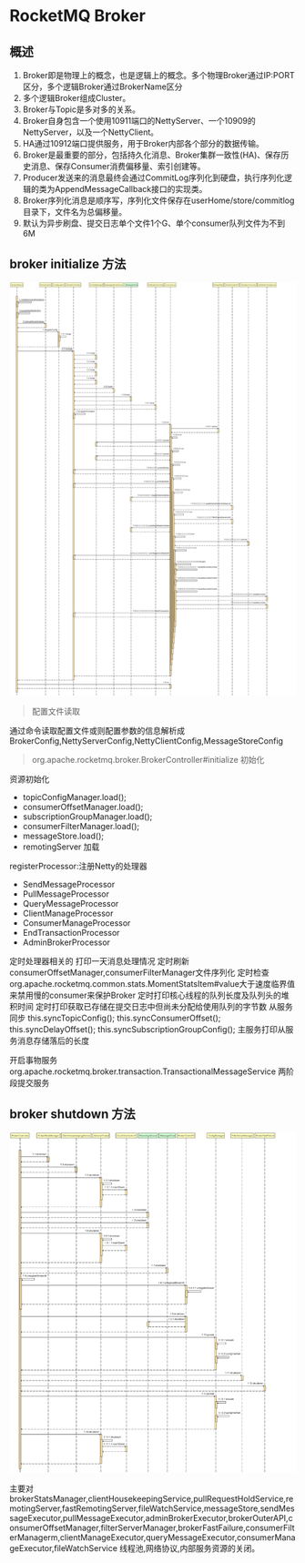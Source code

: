 # RocketMQ Broker

## 概述

1. Broker即是物理上的概念，也是逻辑上的概念。多个物理Broker通过IP:PORT区分，多个逻辑Broker通过BrokerName区分
1. 多个逻辑Broker组成Cluster。
1. Broker与Topic是多对多的关系。
1. Broker自身包含一个使用10911端口的NettyServer、一个10909的NettyServer，以及一个NettyClient。
1. HA通过10912端口提供服务，用于Broker内部各个部分的数据传输。
1. Broker是最重要的部分，包括持久化消息、Broker集群一致性(HA)、保存历史消息、保存Consumer消费偏移量、索引创建等。
1. Producer发送来的消息最终会通过CommitLog序列化到硬盘，执行序列化逻辑的类为AppendMessageCallback接口的实现类。
1. Broker序列化消息是顺序写，序列化文件保存在userHome/store/commitlog目录下，文件名为总偏移量。
1. 默认为异步刷盘、提交日志单个文件1个G、单个consumer队列文件为不到6M

## broker initialize 方法

![avatar](/学习知识\图片\rocketmq\源码\BrokerStartup.createBrokerController.png)

> 配置文件读取

通过命令读取配置文件或则配置参数的信息解析成BrokerConfig,NettyServerConfig,NettyClientConfig,MessageStoreConfig

>org.apache.rocketmq.broker.BrokerController#initialize 初始化

资源初始化

* topicConfigManager.load();
* consumerOffsetManager.load();
* subscriptionGroupManager.load();
* consumerFilterManager.load();
* messageStore.load();
* remotingServer 加载

registerProcessor:注册Netty的处理器

* SendMessageProcessor
* PullMessageProcessor
* QueryMessageProcessor
* ClientManageProcessor
* ConsumerManageProcessor
* EndTransactionProcessor
* AdminBrokerProcessor

定时处理器相关的
打印一天消息处理情况
定时刷新consumerOffsetManager,consumerFilterManager文件序列化
定时检查org.apache.rocketmq.common.stats.MomentStatsItem#value大于速度临界值来禁用慢的consumer来保护Broker
定时打印核心线程的队列长度及队列头的堆积时间
定时打印获取已存储在提交日志中但尚未分配给使用队列的字节数
从服务同步
this.syncTopicConfig();
this.syncConsumerOffset();
this.syncDelayOffset();
this.syncSubscriptionGroupConfig();
主服务打印从服务消息存储落后的长度

开启事物服务org.apache.rocketmq.broker.transaction.TransactionalMessageService
两阶段提交服务

## broker shutdown 方法

![avatar](/学习知识\图片\rocketmq\源码\BrokerShutdown.png)

主要对brokerStatsManager,clientHousekeepingService,pullRequestHoldService,remotingServer,fastRemotingServer,fileWatchService,messageStore,sendMessageExecutor,pullMessageExecutor,adminBrokerExecutor,brokerOuterAPI,consumerOffsetManager,filterServerManager,brokerFastFailure,consumerFilterManagerm,clientManageExecutor,queryMessageExecutor,consumerManageExecutor,fileWatchService 线程池,网络协议,内部服务资源的关闭。